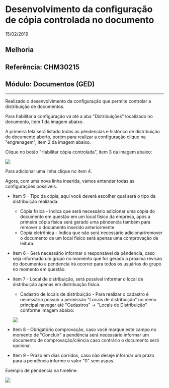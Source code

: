 # Desenvolvimento da configuração de cópia controlada no documento
15/02/2019
## Melhoria
## Referência: CHM30215
## Módulo: Documentos (GED)
***

Realizado o desenvolvimento da configuração que permite controlar a distribuição de documentos.

Para habilitar a configuração vá até a aba "Distribuições" localizado no documento, item 1 da imagem abaixo.

A primeira tela será listado todas as pêndencias e histórico de distribuição do documento aberto, porém para realizar a configuração clique na "engrenagem", item 2 da imagem abaixo.

Clique no botão "Habilitar cópia controlada", item 3 da imagem abaixo:

![]([PATH_IMG]/CHM30215_distribuicao_controlada.png)

Para adicionar uma linha clique no item 4.

Agora, com uma nova linha inserida, vamos entender todas as configurações possiveis.

* Item 5 - Tipo da cópia, aqui você deverá escolher qual será o tipo da distribuição realizada.
    * Cópia física - Indica que será necessário adicionar uma cópia do documento em questão em um local físico da empresa, após a primeira cópia fisica será gerado uma pêndencia também para remover o documento inserido anteriormente.
    * Cópia eletrônica - Indica que não será necessário adicionar/remover o documento de um local fisíco será apenas uma comprovação de leitura.
* Item 6 - Será necessário informar o responsável da pêndencia, caso seja informado um grupo no momento que for gerado a proxima revisão do documento a pendencia irá ocorrer para todos os usuários do grupo no momento em questão.
* item 7 - Local de distribuição, será possível informar o local de distribuição apenas em distribuição física.
    * Cadastro de locais de distribuição - Para realizar o cadastro é necessário possuir a permissão "Locais de distribuição" no menu principal navegar até "Cadastros" -> "Locais de Distribuição" conforme imagem abaixo:

    ![]([PATH_IMG]/CHM30215_locais_ditribuicao.png)

* Item 8 - Obrigatório comprovação, caso você marque este campo no momento de "Concluir" a pendência será necessário informar um documento de comprovação/ciência caso contrário o documento será opcional.
* Item 9 - Prazo em dias corridos, caso não deseje informar um prazo para a pendência informe o valor "0" sem aspas.

Exemplo de pêndencia na timeline:

![]([PATH_IMG]/CHM30215_timeline.png)
